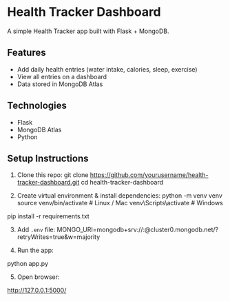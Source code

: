 # Health Tracker Dashboard

A simple Health Tracker app built with Flask + MongoDB.

## Features
- Add daily health entries (water intake, calories, sleep, exercise)
- View all entries on a dashboard
- Data stored in MongoDB Atlas

## Technologies
- Flask
- MongoDB Atlas
- Python

## Setup Instructions

1. Clone this repo:
git clone https://github.com/yourusername/health-tracker-dashboard.git
cd health-tracker-dashboard


2. Create virtual environment & install dependencies:
python -m venv venv
source venv/bin/activate # Linux / Mac
venv\Scripts\activate # Windows

pip install -r requirements.txt


3. Add `.env` file:
MONGO_URI=mongodb+srv://<username>:<password>@cluster0.mongodb.net/?retryWrites=true&w=majority

4. Run the app:

python app.py


5. Open browser:

http://127.0.0.1:5000/
